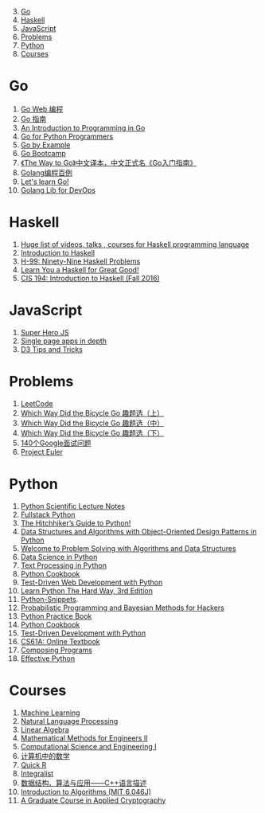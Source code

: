 3. [Go](#go)
4. [Haskell](#haskell)
5. [JavaScript](#javascript)
6. [Problems](#problems)
7. [Python](#python)
7. [Courses](#courses)

Go
==

1. [Go Web 编程](https://github.com/astaxie/build-web-application-with-golang)
2. [Go 指南](http://go-tour-zh.appsp0t.com/#1)
3. [An Introduction to Programming in Go](http://www.golang-book.com/)
4. [Go for Python Programmers](https://golang-for-python-programmers.readthedocs.org/en/latest/)
5. [Go by Example](https://gobyexample.com/)
6. [Go Bootcamp](http://www.golangbootcamp.com/book)
7. [《The Way to Go》中文译本，中文正式名《Go入门指南》](https://github.com/Unknwon/the-way-to-go_ZH_CN)
8. [Golang编程百例](https://www.zybuluo.com/Gestapo/note/32082)
9. [Let's learn Go!](http://go-book.appsp0t.com/)
10. [Golang Lib for DevOps](https://github.com/mindreframer/golang-devops-stuff)

Haskell
==

1. [Huge list of videos, talks , courses for Haskell programming language](https://github.com/drKraken/haskell-must-watch)
2. [Introduction to Haskell](http://shuklan.com/haskell/)
3. [H-99: Ninety-Nine Haskell Problems](https://wiki.haskell.org/H-99:_Ninety-Nine_Haskell_Problems)
4. [Learn You a Haskell for Great Good!](http://learnyouahaskell.com/chapters)
5. [CIS 194: Introduction to Haskell (Fall 2016)](http://www.seas.upenn.edu/~cis194/fall16/index.html)

JavaScript
==

1. [Super Hero JS](http://superherojs.com/)
2. [Single page apps in depth](http://singlepageappbook.com/)
3. [D3 Tips and Tricks](https://leanpub.com/D3-Tips-and-Tricks/read)

Problems
==

1. [LeetCode](https://leetcode.com/)
2. [Which Way Did the Bicycle Go 趣题选（上）](http://www.matrix67.com/blog/archives/3113)
3. [Which Way Did the Bicycle Go 趣题选（中）](http://www.matrix67.com/blog/archives/3172)
4. [Which Way Did the Bicycle Go 趣题选（下）](http://www.matrix67.com/blog/archives/3243)
5. [140个Google面试问题](http://www.cnblogs.com/hanyulcf/archive/2010/12/03/1895934.html)
6. [Project Euler](https://projecteuler.net/archives)

Python
==

1. [Python Scientific Lecture Notes](http://scipy-lectures.github.io/)
2. [Fullstack Python](http://www.fullstackpython.com/)
3. [The Hitchhiker’s Guide to Python!](http://docs.python-guide.org/en/latest/)
4. [Data Structures and Algorithms with Object-Oriented Design Patterns in Python](http://www.brpreiss.com/books/opus7/html/book.html)
5. [Welcome to Problem Solving with Algorithms and Data Structures](http://interactivepython.org/courselib/static/pythonds/index.html)
6. [Data Science in Python](http://blog.yhathq.com/posts/data-science-in-python-tutorial.html)
7. [Text Processing in Python](http://gnosis.cx/TPiP/)
8. [Python Cookbook](http://chimera.labs.oreilly.com/books/1230000000393/index.html)
9. [Test-Driven Web Development with Python](http://chimera.labs.oreilly.com/books/1234000000754/index.html)
10. [Learn Python The Hard Way, 3rd Edition](http://learnpythonthehardway.org/book/)
11. [Python-Snippets](http://snippets.readthedocs.org/en/latest/).
12. [Probabilistic Programming and Bayesian Methods for Hackers](https://github.com/CamDavidsonPilon/Probabilistic-Programming-and-Bayesian-Methods-for-Hackers)
13. [Python Practice Book](http://anandology.com/python-practice-book/index.html)
14. [Python Cookbook](http://chimera.labs.oreilly.com/books/1230000000393/index.html)
15. [Test-Driven Development with Python](http://chimera.labs.oreilly.com/books/1234000000754/index.html)
16. [CS61A: Online Textbook](http://www-inst.eecs.berkeley.edu/~cs61a/sp12/book/)
17. [Composing Programs](http://composingprograms.com/)
18. [Effective Python](http://www.effectivepython.com/)

Courses
==

1. [Machine Learning](http://see.stanford.edu/see/lecturelist.aspx?coll=348ca38a-3a6d-4052-937d-cb017338d7b1)
2. [Natural Language Processing](http://see.stanford.edu/see/courseinfo.aspx?coll=63480b48-8819-4efd-8412-263f1a472f5a)
3. [Linear Algebra](http://ocw.mit.edu/courses/mathematics/18-06-linear-algebra-spring-2010/index.htm)
4. [Mathematical Methods for Engineers II](http://ocw.mit.edu/courses/mathematics/18-086-mathematical-methods-for-engineers-ii-spring-2006/video-lectures/)
5. [Computational Science and Engineering I](http://ocw.mit.edu/courses/mathematics/18-085-computational-science-and-engineering-i-fall-2008/video-lectures/)
6. [计算机中的数学](http://www.youku.com/playlist_show/id_19465801.html)
7. [Quick R](http://statmethods.net/)
9. [Integralist](http://www.integralist.co.uk/)
10. [数据结构、算法与应用——C++语言描述](http://book.douban.com/subject/1081005/) 
11. [Introduction to Algorithms (MIT 6.046J)](http://ocw.mit.edu/courses/electrical-engineering-and-computer-science/6-046j-introduction-to-algorithms-sma-5503-fall-2005/index.htm) 
12. [A Graduate Course in
Applied Cryptography](https://toc.cryptobook.us/)
